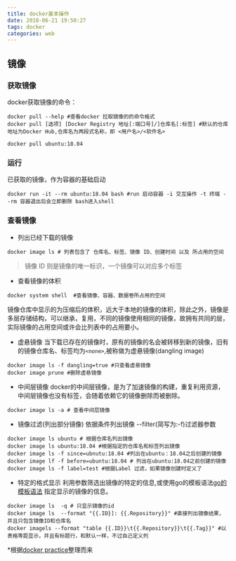 ```yaml
---
title: docker基本操作
date: 2018-06-21 19:50:27
tags: docker
categories: web
---
```

## 镜像
### 获取镜像
docker获取镜像的命令：
```shell
docker pull --help #查看docker 拉取镜像的的命令格式
docker pull [选项] [Docker Registry 地址[:端口号]/]仓库名[:标签] #默认的仓库地址为Docker Hub,仓库名为两段式名称，即 <用户名>/<软件名>

docker pull ubuntu:18.04
```
### 运行
已获取的镜像，作为容器的基础启动
```shell
docker run -it --rm ubuntu:18.04 bash #run 启动容器 -i 交互操作 -t 终端 --rm 容器退出后会立即删除 bash进入shell
```
<!--more-->
### 查看镜像
- 列出已经下载的镜像
```shell
docker image ls # 列表包含了 仓库名、标签、镜像 ID、创建时间 以及 所占用的空间
```
> 镜像 ID 则是镜像的唯一标识，一个镜像可以对应多个标签

- 查看镜像的体积
```shell
docker system shell  #查看镜像、容器、数据卷所占用的空间
```
镜像仓库中显示的为压缩后的体积，远大于本地的镜像的体积，除此之外，镜像是多层存储结构，可以继承，复用，不同的镜像使用相同的镜像，故拥有共同的层，实际镜像的占用空间或许会比列表中的占用要小。

- 虚悬镜像
当下载已存在的镜像时，原有的镜像的名会被转移到新的镜像，旧有的镜像仓库名、标签均为`<none>`,被称做为虚悬镜像(dangling image)
```shell
docker image ls -f dangling=true #只查看虚悬镜像
docker image prune #删除虚悬镜像
```
- 中间层镜像
docker的中间层镜像，是为了加速镜像的构建，重复利用资源，中间层镜像也没有标签，会随着依赖它的镜像删除而被删除。
```shell
docker image ls -a # 查看中间层镜像
```
- 镜像过滤(列出部分镜像) 
依据条件列出镜像 --filter(简写为:-f)过滤器参数
```shell
docker image ls ubuntu # 根据仓库名列出镜像
docker image ls ubuntu:18.04 #根据指定的仓库名和标签列出镜像
docker image ls -f since=ubnutu:18.04 #列出在ubuntu：18.04之后创建的镜像
docker image lf -f before=ubuntu:18.04 # 列出在ubuntu:18.04之前创建的镜像
docker image ls -f label=test #根据Label 过滤，如果镜像创建时定义了
```
- 特定的格式显示
利用参数筛选出镜像的特定的信息,或使用go的模板语法[go的模板语法](https://gohugo.io/templates/introduction/) 指定显示的镜像的信息。
```shell
docker image ls  -q # 只显示镜像的id
docker image ls  --format "{{.ID}]: {{.Repository}}" #直接列出镜像结果，并且只包含镜像ID和仓库名
docker imagels --format "table {{.ID}}\t{{.Repository}}\t{{.Tag}}" #以表格等距显示，并且有标题行，和默认一样，不过自己定义列
```

*根据[docker practice](https://yeasy.gitbooks.io/docker_practice/content/introduction/)整理而来